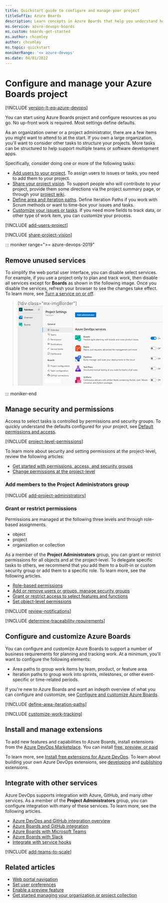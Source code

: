 ```yaml
---
title: Quickstart guide to configure and manage your project  
titleSuffix: Azure Boards 
description: Learn concepts in Azure Boards that help you understand how to manage your project.
ms.service: azure-devops-boards
ms.custom: boards-get-started
ms.author: chcomley
author: chcomley
ms.topic: quickstart
monikerRange: '<= azure-devops'
ms.date: 04/01/2022
---
```




# Configure and manage your Azure Boards project

[!INCLUDE [version-lt-eq-azure-devops](../../includes/version-lt-eq-azure-devops.md)]

You can start using Azure Boards project and configure resources as you go. No up-front work is required. Most settings define defaults.

As an organization owner or a project administrator, there are a few items you might want to attend to at the start. If you own a large organization, you'll want to consider other tasks to structure your projects. More tasks can be structured to help support multiple teams or software development apps.

Specifically, consider doing one or more of the following tasks: 


- [Add users to your project](#add-users). To assign users to issues or tasks, you need to add them to your project. 
- [Share your project vision](#share-vision). To support people who will contribute to your project, provide them some directions via the project summary page, or through your [project wiki](../../project/wiki/about-readme-wiki.md). 
- [Define area and iteration paths](#areas-iterations). Define Iteration Paths if you work with Scrum methods or want to time-box your issues and tasks.
- [Customize your issues or tasks](#customize). If you need more fields to track data, or other type of work item, you can customize your process.

[!INCLUDE [add-users-project](../../includes/get-started/add-users-project.md)]  

[!INCLUDE [share-project-vision](../../includes/get-started/share-project-vision.md)]  



::: moniker range=">= azure-devops-2019"  

## Remove unused services 

To simplify the web portal user interface, you can disable select services. For example, if you use a project only to plan and track work, then disable all services except for **Boards** as shown in the following image. Once you disable the services, refresh your browser to see the changes take effect. To learn more, see 
[Turn a service on or off](../../organizations/settings/set-services.md).

> [!div class="mx-imgBorder"]
> ![Screenshot that shows disable all services except for Boards.](media/disable-services-except-boards.png)

::: moniker-end   
 

## Manage security and permissions

Access to select tasks is controlled by permissions and security groups. To quickly understand the defaults configured for your project, see [Default permissions and access](../../organizations/security/permissions-access.md).  

[!INCLUDE [project-level-permissions](../../organizations/security/includes/project-level-permissions.md)]

To learn more about security and setting permissions at the project-level, review the following articles:

- [Get started with permissions, access, and security groups](../../organizations/security/about-permissions.md)   
- [Change permissions at the project-level](../../organizations/security/change-project-level-permissions.md) 
 
### Add members to the Project Administrators group 

[!INCLUDE [add-project-administrators](../../includes/get-started/add-project-administrators.md)]  

### Grant or restrict permissions  

Permissions are managed at the following three levels and through role-based assignments. 
- object
- project
- organization or collection

As a member of the **Project Administrators** group, you can grant or restrict permissions for all objects and at the project-level. To delegate specific tasks to others, we recommend that you add them to a built-in or custom security group or add them to a specific role. To learn more, see the following articles.

- [Role-based permissions](../../organizations/security/about-permissions.md#role-based-permissions)
- [Add or remove users or groups, manage security groups](../../organizations/security/add-remove-manage-user-group-security-group.md)
- [Grant or restrict access to select features and functions](../../organizations/security/restrict-access.md)   
- [Set object-level permissions](../../organizations/security/set-object-level-permissions.md) 


[!INCLUDE [review-notifications](../../includes/get-started/review-notifications.md)] 

[!INCLUDE [determine-traceability-requirements](../../includes/get-started/determine-traceability-requirements.md)]  


## Configure and customize Azure Boards 

You can configure and customize Azure Boards to support a number of business requirements for planning and tracking work. At a minimum, you'll want to configure the following elements:

- Area paths to group work items by team, product, or feature area
- Iteration paths to group work into sprints, milestones, or other event-specific or time-related periods. 

If you're new to Azure Boards and want an indepth overview of what you can configure and customize, see [Configure and customize Azure Boards](../configure-customize.md).


[!INCLUDE [define-area-iteration-paths](../../includes/get-started/define-area-iteration-paths.md)] 
 

[!INCLUDE [customize-work-tracking](../../includes/get-started/customize-work-tracking.md)] 

## Install and manage extensions 

To add new features and capabilities to Azure Boards, install extensions from the [Azure DevOps Marketplace](https://marketplace.visualstudio.com/azuredevops). You can install [free, preview, or paid](../../marketplace/faq-extensions.yml) 

To learn more, see [Install free extensions for Azure DevOps](../../marketplace/install-extension.md). To learn about building your own Azure DevOps extensions, see [developing](../../extend/overview.md) and [publishing](../../extend/publish/overview.md) extensions.

## Integrate with other services 

Azure DevOps supports integration with Azure, GitHub, and many other services. As a member of the **Project Administrators** group, you can configure integration with many of these services. To learn more, see the following articles. 

- [Azure DevOps and GitHub integration overview](../../cross-service/github-integration.md)
- [Azure Boards and GitHub integration](../github/index.md)
- [Azure Boards with Microsoft Teams](../integrations/boards-teams.md) 
- [Azure Boards with Slack](../integrations/boards-slack.md) 
- [Integrate with service hooks](../../service-hooks/overview.md) 


[!INCLUDE [add-teams-to-scale](../../includes/get-started/add-teams-to-scale.md)] 

## Related articles

- [Web portal navigation](../../project/navigation/index.md)  
- [Set user preferences](../../organizations/settings/set-your-preferences.md)  
- [Enable a preview feature](../../project/navigation/preview-features.md)   
- [Get started managing your organization or project collection](../../user-guide/manage-organization-collection.md)